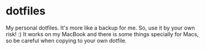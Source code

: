 dotfiles
========

My personal dotfiles. It's more like a backup for me. So, use it by your own risk! :)
It works on my MacBook and there is some things specially for Macs, so be careful when copying to your own dotfile.

